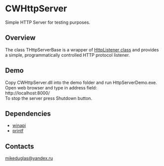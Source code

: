 # CWHttpServer
Simple HTTP Server for testing purposes.

## Overview
The class THttpServerBase is a wrapper of [HttpListener class](https://docs.microsoft.com/dotnet/api/system.net.httplistener?view=net-6.0)
and provides a simple, programmatically controlled HTTP protocol listener.

## Demo
Copy CWHttpServer.dll into the demo folder and run HttpServerDemo.exe. Open web browser and type in address field:  
http://localhost:8000/  
To stop the server press Shutdown button.

## Dependencies
- [winapi](https://github.com/mikeduglas/winapi)
- [printf](https://github.com/mikeduglas/printf)

## Contacts
mikeduglas@yandex.ru

